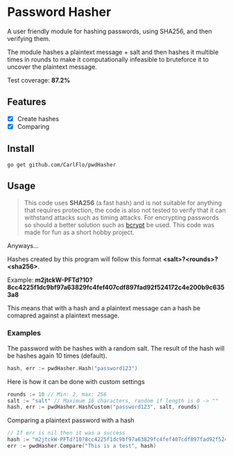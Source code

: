 # Password Hasher

A user friendly module for hashing passwords, using SHA256, and then verifying them.

The module hashes a plaintext message + salt and then hashes it multible times in rounds to make it computationally infeasible to bruteforce it to uncover the plaintext message.

Test coverage: **87.2%**

## Features

- [X] Create hashes
- [X] Comparing

## Install

```
go get github.com/CarlFlo/pwdHasher
```

## Usage

> This code uses **SHA256** (a fast hash) and is not suitable for anything that requires protection, the code is also not tested to verify that it can withstand attacks such as timing attacks. For encrypting passwords so should a better solution such as [bcrypt](https://en.wikipedia.org/wiki/Bcrypt) be used. This code was made for fun as a short hobby project.

Anyways...

Hashes created by this program will follow this format **\<salt>?\<rounds>?\<sha256>**.

Example: **m2jtckW-PFTd?10?8cc4225f1dc9bf97a63829fc4fef407cdf897fad92f524172c4e200b9c6353a8**

This means that with a hash and a plaintext message can a hash be comapred against a plaintext message.

### Examples

The password with be hashes with a random salt. The result of the hash will be hashes again 10 times (default).

```go
hash, err := pwdHasher.Hash("password123")
```

Here is how it can be done with custom settings

```go
rounds := 10 // Min: 2, max: 256
salt := "salt" // Maximum 16 characters, random if length is 0 -> ""
hash, err := pwdHasher.HashCustom("password123", salt, rounds)
```

Comparing a plaintext password with a hash

```go
// If err is nil then it was a success
hash := "m2jtckW-PFTd?10?8cc4225f1dc9bf97a63829fc4fef407cdf897fad92f524172c4e200b9c6353a8"
err := pwdHasher.Compare("This is a test", hash)
```
